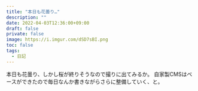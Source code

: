 ```yaml
---
title: "本日も花曇り…"
description: ""
date: 2022-04-03T12:36:00+09:00
draft: false
private: false
image: https://i.imgur.com/dSD7sBI.png
toc: false
tags:
  - 日記
---
```


本日も花曇り、しかし桜が終りそうなので撮りに出てみるか。
自家製CMSはベースができたので毎日なんか書きながらさらに整備していく、と。
